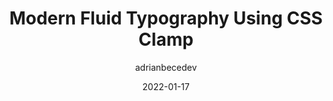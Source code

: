 ---
author: adrianbecedev
date: 2022-01-17
permalink: false
publisher: smashingmag
tags:
  - css
  - typography
target_url: https://www.smashingmagazine.com/2022/01/modern-fluid-typography-css-clamp/
title: Modern Fluid Typography Using CSS Clamp
---